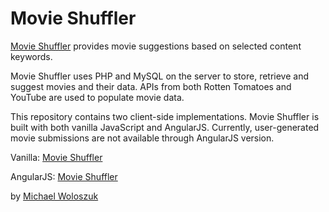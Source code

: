 # Movie Shuffler

[Movie Shuffler](http://movieshuffler.com) provides movie suggestions based on selected content keywords.

Movie Shuffler uses PHP and MySQL on the server to store, retrieve and suggest movies and their data. APIs from both Rotten Tomatoes and YouTube are used to populate movie data.

This repository contains two client-side implementations. Movie Shuffler is built with both vanilla JavaScript and AngularJS. Currently, user-generated movie submissions are not available through AngularJS version.

Vanilla: [Movie Shuffler](http://movieshuffler.com)

AngularJS: [Movie Shuffler](http://movieshuffler.com/angular)

by [Michael Woloszuk](http://michaelwolo.com)